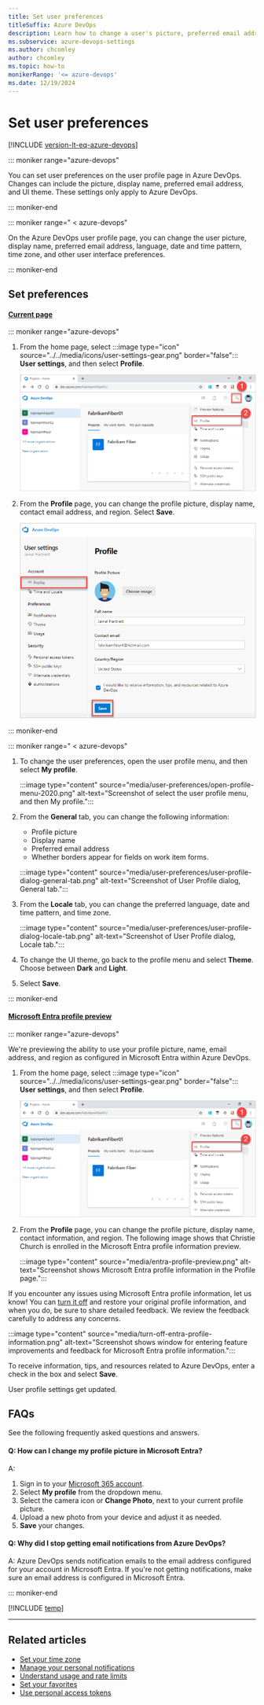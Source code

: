 ```yaml
---
title: Set user preferences
titleSuffix: Azure DevOps
description: Learn how to change a user's picture, preferred email address, and other user preferences from the user's Azure DevOps profile.
ms.subservice: azure-devops-settings
ms.author: chcomley
author: chcomley
ms.topic: how-to
monikerRange: '<= azure-devops'
ms.date: 12/19/2024
---
```


# Set user preferences

[!INCLUDE [version-lt-eq-azure-devops](../../includes/version-lt-eq-azure-devops.md)]

::: moniker range="azure-devops"

You can set user preferences on the user profile page in Azure DevOps. Changes can include the picture, display name, preferred email address, and UI theme. These settings only apply to Azure DevOps.

::: moniker-end

::: moniker range=" < azure-devops"

On the Azure DevOps user profile page, you can change the user picture, display name, preferred email address, language, date and time pattern, time zone, and other user interface preferences.

::: moniker-end

## Set preferences

#### [Current page](#tab/current-page) 

::: moniker range="azure-devops"

1. From the home page, select :::image type="icon" source="../../media/icons/user-settings-gear.png" border="false"::: **User settings**, and then select **Profile**.

   ![Screenshot shows buttons to get to Azure DevOps profile.](../../media/open-user-settings-profile-preview.png)

2. From the **Profile** page, you can change the profile picture, display name, contact email address, and region. Select **Save**.

   ![Screenshot to choose and edit the Profile page.](media/edit-about-page-preview.png)

::: moniker-end

::: moniker range=" < azure-devops"

1. To change the user preferences, open the user profile menu, and then select **My profile**.

	:::image type="content" source="media/user-preferences/open-profile-menu-2020.png" alt-text="Screenshot of select the user profile menu, and then My profile.":::

2. From the **General** tab, you can change the following information:
   - Profile picture
   - Display name
   - Preferred email address
   - Whether borders appear for fields on work item forms.

	:::image type="content" source="media/user-preferences/user-profile-dialog-general-tab.png" alt-text="Screenshot of User Profile dialog, General tab.":::

3. From the **Locale** tab, you can change the preferred language, date and time pattern, and time zone. 

	:::image type="content" source="media/user-preferences/user-profile-dialog-locale-tab.png" alt-text="Screenshot of User Profile dialog, Locale tab.":::

4. To change the UI theme, go back to the profile menu and select **Theme**. Choose between **Dark** and **Light**.
5. Select **Save**.

::: moniker-end

#### [Microsoft Entra profile preview](#tab/preview-page) 

::: moniker range="azure-devops"

We're previewing the ability to use your profile picture, name, email address, and region as configured in Microsoft Entra within Azure DevOps.

1. From the home page, select :::image type="icon" source="../../media/icons/user-settings-gear.png" border="false"::: **User settings**, and then select **Profile**.

   ![Screenshot shows button sequence to get to Azure DevOps profile.](../../media/open-user-settings-profile-preview.png)

2. From the **Profile** page, you can change the profile picture, display name, contact information, and region. The following image shows that Christie Church is enrolled in the Microsoft Entra profile information preview.

   :::image type="content" source="media/entra-profile-preview.png" alt-text="Screenshot shows Microsoft Entra profile information in the Profile page.":::

If you encounter any issues using Microsoft Entra profile information, let us know! You can [turn it off](../../project/navigation/preview-features.md) and restore your original profile information, and when you do, be sure to share detailed feedback. We review the feedback carefully to address any concerns. 

   :::image type="content" source="media/turn-off-entra-profile-information.png" alt-text="Screenshot shows window for entering feature improvements and feedback for Microsoft Entra profile information.":::

To receive information, tips, and resources related to Azure DevOps, enter a check in the box and select **Save**.

User profile settings get updated.

## FAQs

See the following frequently asked questions and answers.

#### Q: How can I change my profile picture in Microsoft Entra?
A: 
1. Sign in to your [Microsoft 365 account](https://www.microsoft365.com/).
2. Select **My profile** from the dropdown menu.
3. Select the camera icon or **Change Photo**, next to your current profile picture.
4. Upload a new photo from your device and adjust it as needed.
5. **Save** your changes.

#### Q: Why did I stop getting email notifications from Azure DevOps?

A: Azure DevOps sends notification emails to the email address configured for your account in Microsoft Entra. If you're not getting notifications, make sure an email address is configured in Microsoft Entra. 

::: moniker-end

[!INCLUDE [temp](../../includes/note-new-teams-not-supported.md)]

---

## Related articles

- [Set your time zone](../settings/timezone-settings-usage.md)
- [Manage your personal notifications](../../organizations/notifications/manage-your-personal-notifications.md)
- [Understand usage and rate limits](../../integrate/concepts/rate-limits.md)
- [Set your favorites](../../organizations/notifications/manage-your-personal-notifications.md)
- [Use personal access tokens](../accounts/use-personal-access-tokens-to-authenticate.md)